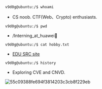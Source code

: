 ```sh
v9d0g@ubuntu:/$ whoami
```
- CS noob. CTF(Web、Crypto) enthusiasts.
```sh
v9d0g@ubuntu:/$ pwd
```
- /Interning_at_huawei👀
```sh
v9d0g@ubuntu:/$ cat hobby.txt
```
- [EDU SRC site](https://src.sjtu.edu.cn/profile/25352/)
```sh
v9d0g@ubuntu:/$ history
```
- Exploring CVE and CNVD.

![55c09388fe694f3814203c3cb8f229eb](https://github.com/user-attachments/assets/60ee9f23-b4f0-4572-a198-9ef2b7b2f63f)

<!---
v9d0g/v9d0g is a ✨ special ✨ repository because its `README.md` (this file) appears on your GitHub profile.
You can click the Preview link to take a look at your changes.
--->
